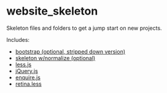 # website_skeleton

Skeleton files and folders to get a jump start on new projects.

Includes:
* [bootstrap (optional, stripped down version)](http://getbootstrap.com/)
* [skeleton w/normalize (optional)](http://getskeleton.com/)
* [less.js](http://lesscss.org/)
* [jQuery.js](https://jquery.com/)
* [enquire.js](http://wicky.nillia.ms/enquire.js/)
* [retina.less](http://imulus.github.io/retinajs/)
